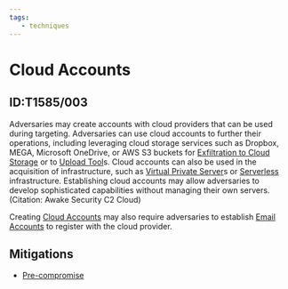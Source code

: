 ```yaml
---
tags:
   - techniques
---
```

# Cloud Accounts
## ID:T1585/003
Adversaries may create accounts with cloud providers that can be used during targeting. Adversaries can use cloud accounts to further their operations, including leveraging cloud storage services such as Dropbox, MEGA, Microsoft OneDrive, or AWS S3 buckets for [Exfiltration to Cloud Storage](/mitre/techniques/T1567/002) or to [Upload Tool](/mitre/techniques/T1608/002)s. Cloud accounts can also be used in the acquisition of infrastructure, such as [Virtual Private Server](/mitre/techniques/T1583/003)s or [Serverless](/mitre/techniques/T1583/007) infrastructure. Establishing cloud accounts may allow adversaries to develop sophisticated capabilities without managing their own servers.(Citation: Awake Security C2 Cloud)

Creating [Cloud Accounts](/mitre/techniques/T1585/003) may also require adversaries to establish [Email Accounts](/mitre/techniques/T1585/002) to register with the cloud provider. 
## Mitigations
* [Pre-compromise](/mitre/mitigations/M1056)
